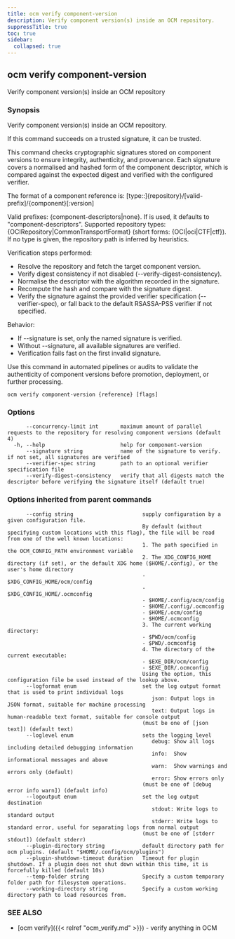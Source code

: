 ```yaml
---
title: ocm verify component-version
description: Verify component version(s) inside an OCM repository.
suppressTitle: true
toc: true
sidebar:
  collapsed: true
---
```


## ocm verify component-version

Verify component version(s) inside an OCM repository

### Synopsis

Verify component version(s) inside an OCM repository.

If this command succeeds on a trusted signature, it can be trusted.

This command checks cryptographic signatures stored on component versions
to ensure integrity, authenticity, and provenance. Each signature covers a
normalised and hashed form of the component descriptor, which is compared
against the expected digest and verified with the configured verifier.

The format of a component reference is:
	[type::]{repository}/[valid-prefix]/{component}[:version]

Valid prefixes: {component-descriptors|none}. If <none> is used, it defaults to "component-descriptors".
Supported repository types: {OCIRepository|CommonTransportFormat} (short forms: {OCI|oci|CTF|ctf}).
If no type is given, the repository path is inferred by heuristics.

Verification steps performed:
  * Resolve the repository and fetch the target component version.
  * Verify digest consistency if not disabled (--verify-digest-consistency).
  * Normalise the descriptor with the algorithm recorded in the signature.
  * Recompute the hash and compare with the signature digest.
  * Verify the signature against the provided verifier specification (--verifier-spec),
    or fall back to the default RSASSA-PSS verifier if not specified.

Behavior:
  * If --signature is set, only the named signature is verified.
  * Without --signature, all available signatures are verified.
  * Verification fails fast on the first invalid signature.

Use this command in automated pipelines or audits to validate the
authenticity of component versions before promotion, deployment,
or further processing.

```
ocm verify component-version {reference} [flags]
```

### Options

```
      --concurrency-limit int       maximum amount of parallel requests to the repository for resolving component versions (default 4)
  -h, --help                        help for component-version
      --signature string            name of the signature to verify. if not set, all signatures are verified
      --verifier-spec string        path to an optional verifier specification file
      --verify-digest-consistency   verify that all digests match the descriptor before verifying the signature itself (default true)
```

### Options inherited from parent commands

```
      --config string                      supply configuration by a given configuration file.
                                           By default (without specifying custom locations with this flag), the file will be read from one of the well known locations:
                                           1. The path specified in the OCM_CONFIG_PATH environment variable
                                           2. The XDG_CONFIG_HOME directory (if set), or the default XDG home ($HOME/.config), or the user's home directory
                                           - $XDG_CONFIG_HOME/ocm/config
                                           - $XDG_CONFIG_HOME/.ocmconfig
                                           - $HOME/.config/ocm/config
                                           - $HOME/.config/.ocmconfig
                                           - $HOME/.ocm/config
                                           - $HOME/.ocmconfig
                                           3. The current working directory:
                                           - $PWD/ocm/config
                                           - $PWD/.ocmconfig
                                           4. The directory of the current executable:
                                           - $EXE_DIR/ocm/config
                                           - $EXE_DIR/.ocmconfig
                                           Using the option, this configuration file be used instead of the lookup above.
      --logformat enum                     set the log output format that is used to print individual logs
                                              json: Output logs in JSON format, suitable for machine processing
                                              text: Output logs in human-readable text format, suitable for console output
                                           (must be one of [json text]) (default text)
      --loglevel enum                      sets the logging level
                                              debug: Show all logs including detailed debugging information
                                              info:  Show informational messages and above
                                              warn:  Show warnings and errors only (default)
                                              error: Show errors only
                                           (must be one of [debug error info warn]) (default info)
      --logoutput enum                     set the log output destination
                                              stdout: Write logs to standard output
                                              stderr: Write logs to standard error, useful for separating logs from normal output
                                           (must be one of [stderr stdout]) (default stderr)
      --plugin-directory string            default directory path for ocm plugins. (default "$HOME/.config/ocm/plugins")
      --plugin-shutdown-timeout duration   Timeout for plugin shutdown. If a plugin does not shut down within this time, it is forcefully killed (default 10s)
      --temp-folder string                 Specify a custom temporary folder path for filesystem operations.
      --working-directory string           Specify a custom working directory path to load resources from.
```

### SEE ALSO

* [ocm verify]({{< relref "ocm_verify.md" >}})	 - verify anything in OCM

